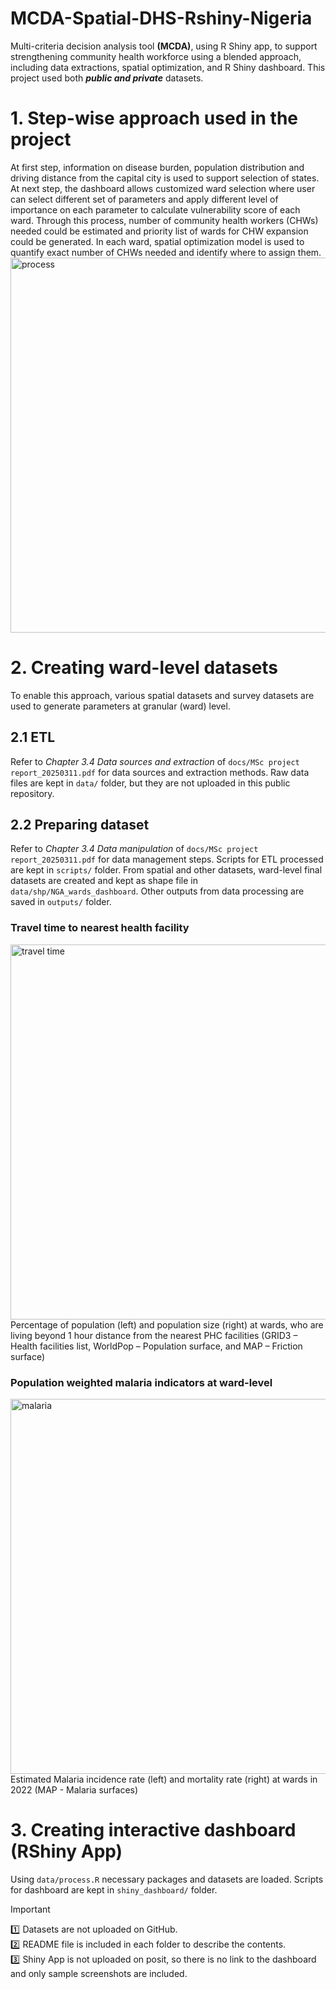 # MCDA-Spatial-DHS-Rshiny-Nigeria
Multi-criteria decision analysis tool **(MCDA)**, using R Shiny app, to support strengthening community health workforce using a blended approach, including data extractions, spatial optimization, and R Shiny dashboard. This project used both ***public and private*** datasets.

# 1. Step-wise approach used in the project
At first step, information on disease burden, population distribution and driving distance from the capital city is used to support selection of states. At next step, the dashboard allows customized ward selection where user can select different set of parameters and apply different level of importance on each parameter to calculate vulnerability score of each ward. Through this process, number of community health workers (CHWs) needed could be estimated and priority list of wards for CHW expansion could be generated. In each ward, spatial optimization model is used to quantify exact number of CHWs needed and identify where to assign them.
<img src="https://github.com/user-attachments/assets/3fa64035-ab5f-4b66-b231-b3e8acd8cb83" title="process" width="600"> <br/>

# 2. Creating ward-level datasets
To enable this approach, various spatial datasets and survey datasets are used to generate parameters at granular (ward) level.
## 2.1 ETL
Refer to *Chapter 3.4 Data sources and extraction* of `docs/MSc project report_20250311.pdf` for data sources and extraction methods. Raw data files are kept in `data/` folder, but they are not uploaded in this public repository.
## 2.2 Preparing dataset
Refer to *Chapter 3.4 Data manipulation* of `docs/MSc project report_20250311.pdf` for data management steps. Scripts for ETL processed are kept in `scripts/` folder. From spatial and other datasets, ward-level final datasets are created and kept as shape file in `data/shp/NGA_wards_dashboard`. Other outputs from data processing are saved in `outputs/` folder.
### Travel time to nearest health facility
<img src="https://github.com/user-attachments/assets/05444eae-da48-480d-8330-f97634a5bf04" title="travel time" width="600"> <br/>
Percentage of population (left) and population size (right) at wards, who are living beyond 1 hour distance from the nearest PHC facilities (GRID3 – Health facilities list, WorldPop – Population surface, and MAP – Friction surface)
### Population weighted malaria indicators at ward-level
<img src="https://github.com/user-attachments/assets/cebcd834-8a62-4d2f-9723-039d3efe1e7d" title="malaria" width="600"> <br/>
Estimated Malaria incidence rate (left) and mortality rate (right) at wards in 2022 (MAP - Malaria surfaces)

# 3. Creating interactive dashboard (RShiny App)
Using `data/process.R` necessary packages and datasets are loaded. Scripts for dashboard are kept in `shiny_dashboard/` folder. 


> [!IMPORTANT]
> :one: Datasets are not uploaded on GitHub. <br/>
> :two: README file is included in each folder to describe the contents. <br/>
> :three: Shiny App is not uploaded on posit, so there is no link to the dashboard and only sample screenshots are included.
